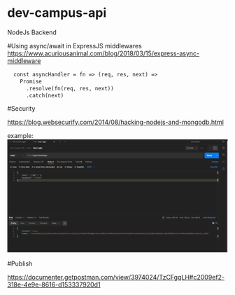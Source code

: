 # dev-campus-api
NodeJs Backend

#Using async/await in ExpressJS middlewares
https://www.acuriousanimal.com/blog/2018/03/15/express-async-middleware

      const asyncHandler = fn => (req, res, next) =>
        Promise
          .resolve(fn(req, res, next))
          .catch(next)


#Security

https://blog.websecurify.com/2014/08/hacking-nodejs-and-mongodb.html

example:
![plot](mongo-injection.PNG)

#Publish

https://documenter.getpostman.com/view/3974024/TzCFgqLH#c2009ef2-318e-4e9e-8616-d153337920d1